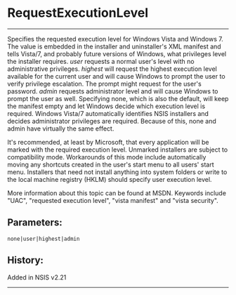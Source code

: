 # RequestExecutionLevel

---

Specifies the requested execution level for Windows Vista and Windows 7. The value is embedded in the installer and uninstaller's XML manifest and tells Vista/7, and probably future versions of Windows, what privileges level the installer requires. *user* requests a normal user's level with no administrative privileges. *highest* will request the highest execution level available for the current user and will cause Windows to prompt the user to verify privilege escalation. The prompt might request for the user's password. *admin* requests administrator level and will cause Windows to prompt the user as well. Specifying none, which is also the default, will keep the manifest empty and let Windows decide which execution level is required. Windows Vista/7 automatically identifies NSIS installers and decides administrator privileges are required. Because of this, none and admin have virtually the same effect.

It's recommended, at least by Microsoft, that every application will be marked with the required execution level. Unmarked installers are subject to compatibility mode. Workarounds of this mode include automatically moving any shortcuts created in the user's start menu to all users' start menu. Installers that need not install anything into system folders or write to the local machine registry (HKLM) should specify user execution level.

More information about this topic can be found at MSDN. Keywords include "UAC", "requested execution level", "vista manifest" and "vista security".

## Parameters:

    none|user|highest|admin

## History:

Added in NSIS v2.21

---
